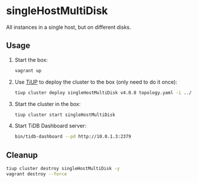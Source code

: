 # singleHostMultiDisk

All instances in a single host, but on different disks.

## Usage

1. Start the box:

   ```bash
   vagrant up
   ```

1. Use [TiUP](https://tiup.io/) to deploy the cluster to the box (only need to do it once):

   ```bash
   tiup cluster deploy singleHostMultiDisk v4.0.8 topology.yaml -i ../_shared/vagrant_key -y --user vagrant
   ```

1. Start the cluster in the box:

   ```bash
   tiup cluster start singleHostMultiDisk
   ```

1. Start TiDB Dashboard server:

   ```bash
   bin/tidb-dashboard --pd http://10.0.1.3:2379
   ```

## Cleanup

```bash
tiup cluster destroy singleHostMultiDisk -y
vagrant destroy --force
```
